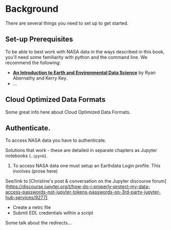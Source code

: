 # Background

There are several things you need to set up to get started.

## Set-up Prerequisites

To be able to best work with NASA data in the ways described in this book, you'll need some familiarity with python and the command line. We recommend the following: 

- [**An Introduction to Earth and Environmental Data Science**](https://earth-env-data-science.github.io/intro.html) by Ryan Abernathy and Kerry Key. 
- ...

## Cloud Optimized Data Formats

Some great info here about Cloud Optimized Data Formats. 

## Authenticate.

<!--- TODO: develop as prose to set up for the .ipynb examples --->

To access NASA data you have to authenticate.  

Solutions that work - these are detailed in separate chapters as Jupyter notebooks (`.ipynb`). 

1) To access NASA data one must setup an Earthdata Login profile. This involves (prose here)

See/link to [Christine's post & conversation on the Jupyter discourse forum](https://discourse.jupyter.org/t/how-do-i-properly-protect-my-data-access-passwords-not-jupyter-tokens-passwords-on-3rd-party-jupyter-hub-services/9277]

- Create a netrc file  
- Submit EDL credentials within a script  

Some talk about the redirects...  